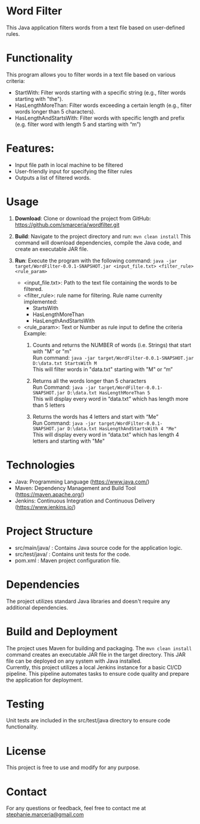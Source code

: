 # Word Filter
This Java application filters words from a text file based on user-defined rules.

# Functionality
This program allows you to filter words in a text file based on various criteria:
- StartWith: Filter words starting with a specific string (e.g., filter words starting with "the").
- HasLengthMoreThan: Filter words exceeding a certain length (e.g., filter words longer than 5 characters).
- HasLengthAndStartsWith: Filter words with specific length and prefix (e.g. filter word with length 5 and starting with “m”)

# Features:
-	Input file path in local machine to be filtered
-	User-friendly input for specifying the filter rules
-	Outputs a list of filtered words.

# Usage
1.	**Download**: Clone or download the project from GitHub: https://github.com/smarceria/wordfilter.git
2.	**Build**: Navigate to the project directory and run:
   ``` mvn clean install ```
  	This command will download dependencies, compile the Java code, and create an executable JAR file.
4.	**Run**: Execute the program with the following command:
    ``` java -jar target/WordFilter-0.0.1-SNAPSHOT.jar <input_file.txt> <filter_rule> <rule_param> ```

    - <input_file.txt>: Path to the text file containing the words to be filtered.
    - <filter_rule>: rule name for filtering. Rule name currenlty implemented:
        -	StartsWith
        -	HasLengthMoreThan
        -	HasLengthAndStartsWith
    - <rule_param>: Text or Number as rule input to define the criteria
      <br/>Example:
      1.	Counts and returns the NUMBER of words (i.e. Strings) that start with "M" or "m"
          <br/>Run command:
          ``` java -jar target/WordFilter-0.0.1-SNAPSHOT.jar D:\data.txt StartsWith M ```
          <br/>This will filter words in "data.txt" starting with "M" or “m”
    
      2.	Returns all the words longer than 5 characters
          <br/>Run Command:
          ``` java -jar target/WordFilter-0.0.1-SNAPSHOT.jar D:\data.txt HasLengthMoreThan 5 ```
          <br/>This will display every word in “data.txt” which has length more than 5 letters
    
      4.	Returns the words has 4 letters and start with “Me”
        	<br/>Run Command:
          ``` java -jar target/WordFilter-0.0.1-SNAPSHOT.jar D:\data.txt HasLengthAndStartsWith 4 "Me" ```
          <br/>This will display every word in “data.txt” which has length 4 letters and starting with "Me"

# Technologies
  - Java: Programming Language (https://www.java.com/)
  - Maven: Dependency Management and Build Tool (https://maven.apache.org/)
  - Jenkins: Continuous Integration and Continuous Delivery (https://www.jenkins.io/)

# Project Structure
  - src/main/java/ : Contains Java source code for the application logic.
  - src/test/java/ : Contains unit tests for the code.
  - pom.xml : Maven project configuration file.

# Dependencies
The project utilizes standard Java libraries and doesn't require any additional dependencies.

# Build and Deployment
The project uses Maven for building and packaging. The ```mvn clean install``` command creates an executable JAR file in the target directory. This JAR file can be deployed on any system with Java installed.
<br/>Currently, this project utilizes a local Jenkins instance for a basic CI/CD pipeline. This pipeline automates tasks to ensure code quality and prepare the application for deployment.

# Testing
Unit tests are included in the src/test/java directory to ensure code functionality.

# License
This project is free to use and modify for any purpose. 

# Contact
For any questions or feedback, feel free to contact me at stephanie.marceria@gmail.com
